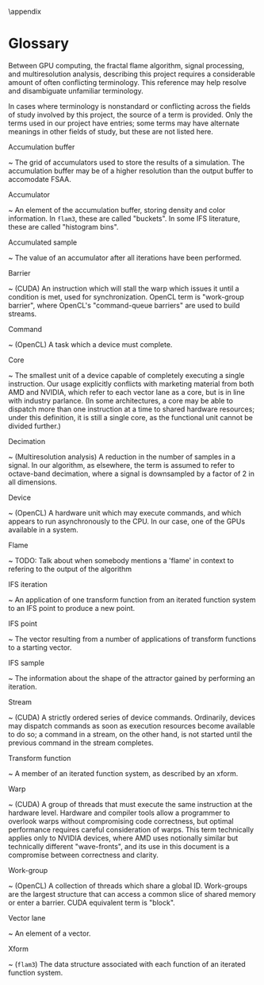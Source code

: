 <!-- Use this command only once, in the first appendix of the document -->
\appendix

# Glossary

Between GPU computing, the fractal flame algorithm, signal processing, and
multiresolution analysis, describing this project requires a considerable
amount of often conflicting terminology. This reference may help resolve and
disambiguate unfamiliar terminology.

In cases where terminology is nonstandard or conflicting across the fields of
study involved by this project, the source of a term is provided. Only the
terms used in our project have entries; some terms may have alternate meanings
in other fields of study, but these are not listed here.

Accumulation buffer

~   The grid of accumulators used to store the results of a simulation.  The
    accumulation buffer may be of a higher resolution than the output buffer to
    accomodate FSAA.

Accumulator

~   An element of the accumulation buffer, storing density and color
    information. In `flam3`, these are called "buckets". In some IFS
    literature, these are called "histogram bins".

Accumulated sample

~   The value of an accumulator after all iterations have been performed.

Barrier

~   (CUDA) An instruction which will stall the warp which issues it until a
    condition is met, used for synchronization. OpenCL term is "work-group
    barrier", where OpenCL's "command-queue barriers" are used to build
    streams.

Command

~   (OpenCL) A task which a device must complete.

Core

~   The smallest unit of a device capable of completely executing a single
    instruction. Our usage explicitly conflicts with marketing material from
    both AMD and NVIDIA, which refer to each vector lane as a core, but is in
    line with industry parlance. (In some architectures, a core may be able to
    dispatch more than one instruction at a time to shared hardware resources;
    under this definition, it is still a single core, as the functional unit
    cannot be divided further.)

Decimation

~   (Multiresolution analysis) A reduction in the number of samples in a
    signal.  In our algorithm, as elsewhere, the term is assumed to refer to
    octave-band decimation, where a signal is downsampled by a factor of 2 in
    all dimensions.

Device

~   (OpenCL) A hardware unit which may execute commands, and which appears to
    run asynchronously to the CPU. In our case, one of the GPUs available in a
    system.

Flame

~	TODO: Talk about when somebody mentions a 'flame' in context to refering to the
	output of the algorithm
	
IFS iteration

~   An application of one transform function from an iterated function system
    to an IFS point to produce a new point.

IFS point

~   The vector resulting from a number of applications of transform functions
    to a starting vector.

IFS sample

~   The information about the shape of the attractor gained by performing an
    iteration.

Stream

~   (CUDA) A strictly ordered series of device commands. Ordinarily, devices
    may dispatch commands as soon as execution resources become available to do
    so; a command in a stream, on the other hand, is not started until the
    previous command in the stream completes.

Transform function

~   A member of an iterated function system, as described by an xform.

Warp

~   (CUDA) A group of threads that must execute the same instruction at the
    hardware level. Hardware and compiler tools allow a programmer to overlook
    warps without compromising code correctness, but optimal performance
    requires careful consideration of warps. This term technically applies only
    to NVIDIA devices, where AMD uses notionally similar but technically
    different "wave-fronts", and its use in this document is a compromise
    between correctness and clarity.

Work-group

~   (OpenCL) A collection of threads which share a global ID.  Work-groups are
    the largest structure that can access a common slice of shared memory or
    enter a barrier. CUDA equivalent term is "block".

Vector lane

~   An element of a vector.

Xform

~   (`flam3`) The data structure associated with each function of an iterated
    function system.

